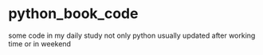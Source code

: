 # python_book_code
some code in my daily study
not only python
usually updated after working time or in weekend
